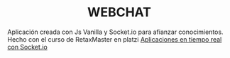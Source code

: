 <center>
 <h1>WEBCHAT</h1>
</center>

Aplicación creada con Js Vanilla y Socket.io para afianzar conocimientos. Hecho con el curso de RetaxMaster en platzi [Aplicaciones en tiempo real con Socket.io](https://platzi.com/cursos/socket-io)

